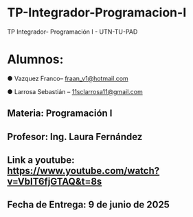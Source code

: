 # TP-Integrador-Programacion-I
TP Integrador- Programación I - UTN-TU-PAD

# Alumnos:
● Vazquez Franco– fraan_v1@hotmail.com

● Larrosa Sebastián – 11sclarrosa11@gmail.com

## Materia: Programación I

## Profesor: Ing. Laura Fernández

## Link a youtube:  https://www.youtube.com/watch?v=VbIT6fjGTAQ&t=8s

## Fecha de Entrega:  9 de junio de 2025
